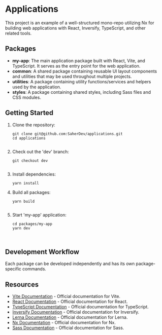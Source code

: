 # Applications 


This project is an example of a well-structured mono-repo utilizing Nx for building web applications with React, Inversify, TypeScript, and other related tools.

## Packages

- **my-app**: The main application package built with React, Vite, and TypeScript. It serves as the entry point for the web application.
- **common**: A shared package containing reusable UI layout components and utilities that may be used throughout multiple projects.
- **utilities**: A package containing utility functions/services and helpers used by the application.
- **styles**: A package containing shared styles, including Sass files and CSS modules.


## Getting Started

1. Clone the repository:
   ```shell
   git clone git@github.com:SaherDev/applications.git
   cd applications
 
2. Check out the 'dev' branch:
   ```shell
   git checkout dev
 
3. Install dependencies:
   ```shell
   yarn install

4. Build all packages:
   ```shell
   yarn build
  
5. Start 'my-app' application:
   ```shell
   cd packages/my-app
   yarn dev  
 
 
## Development Workflow

Each package can be developed independently and has its own package-specific commands.


## Resources

- [Vite Documentation](https://vitejs.dev/) - Official documentation for Vite.
- [React Documentation](https://legacy.reactjs.org/docs/getting-started.html) - Official documentation for React.
- [TypeScript Documentation](https://www.typescriptlang.org/docs/) - Official documentation for TypeScript.
- [Inversify Documentation](https://inversify.io/) - Official documentation for Inversify.
- [Lerna Documentation](https://github.com/lerna/lerna) - Official documentation for Lerna.
- [Nx Documentation](https://nx.dev/getting-started/intro) - Official documentation for Nx.
- [Sass Documentation](https://sass-lang.com/documentation) - Official documentation for Sass.






